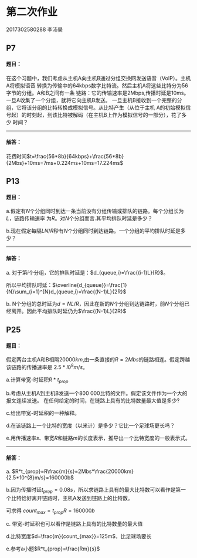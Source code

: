 # 第二次作业

2017302580288 李沛昊

## P7

#### 题目：

在这个习题中，我们考虑从主机A向主机B通过分组交换网发送语音（VoIP）。主机A将模拟语音 转换为传输中的64kbps数字比特流。然后主机A将这些比特分为56字节的分组。A和B之间有一条 链路：它的传输速率是2Mbps,传播时延是10ms。一旦A收集了一个分组，就将它向主机B发送。 一旦主机B接收到一个完整的分组，它将该分组的比特转换成模拟信号。从比特产生（从位于主机 A的初始模拟信号起）的时刻起，到该比特被解码（在主机B上作为模拟信号的一部分），花了多少 时间？ 

***

#### 解答：

花费时间$t=\frac{56*8b}{64kbps}+\frac{56*8b}{2Mbs}+10ms=7ms+0.224ms+10ms=17.224ms$

## P13

#### 题目：

 a.假定有$N$个分组同时到达一条当前没有分组传输或排队的链路。每个分组长为$L$，链路传输速率 为$R$。对$N$个分组而言.其平均排队时延是多少？

 b.现在假定每隔$LN/R$秒有$N$个分组同时到达链路。一个分组的平均排队时延是多少？

***

#### 解答：

a. 对于第$i$个分组，它的排队时延是：$d_{queue,i}=\frac{(i-1)L}{R}$。

所以平均排队时延：$\overline{d_{queue}}=\frac{1}{N}\sum_{i=1}^{N}d_{queue,i}=\frac{(N-1)L}{2R}$

b. N个分组的总时延为$d=NL/R$，因此在新的$N$个分组到达链路时，前$N$个分组已经离开。因此平均排队时延仍为$\frac{(N-1)L}{2R}$

## P25

#### 题目：
假定两台主机A和B相隔$20000km$,由一条直接的$R=2Mbs$的链路相连。假定跨越该链路的传播速率是 $2.5*l0^{8}m/s$。

a.计算带宽-时延积$R*t_{prop}$ 

b.考虑从主机A到主机B发送一个800 000比特的文件。假定该文件作为一个大的报文连续发送。 在任何给定的时间，在链路上具有的比特数量最大值是多少? 

c.给出带宽-时延积的一种解释。

d.在该链路上一个比特的宽度（以米计）是多少？它比一个足球场更长吗？ 

e.用传播速率$s$、带宽$R$和链路$m$的长度表示，推导出一个比特宽度的一般表示式。

***

#### 解答：

a.  $R*t_{prop}=R\frac{m}{s}=2Mbs*\frac{20000km}{2.5*10^{8}m/s}=160000b$

b.因为传播时延$t_{prop}=0.08s$，所以求链路上具有的最大比特数可以看作是第一个比特恰好离开链路时，主机A发送到链路上的比特数。

可求得 $count_{max}=t_{prop}R=160000b$

c. 带宽-时延积也可以看作是链路上具有的比特数量的最大值

d.比特宽度$d=\frac{m}{count_{max}}=125m$，比足球场要长

e.参考a小题$R*t_{prop}=\frac{Rm}{s}$

